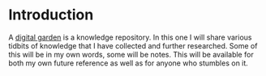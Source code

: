 # Introduction

A [digital garden](digital-gardens/main.md) is a knowledge repository. In this one I will share various tidbits of knowledge that I have collected and further researched. Some of this will be in my own words, some will be notes. This will be available for both my own future reference as well as for anyone who stumbles on it.
